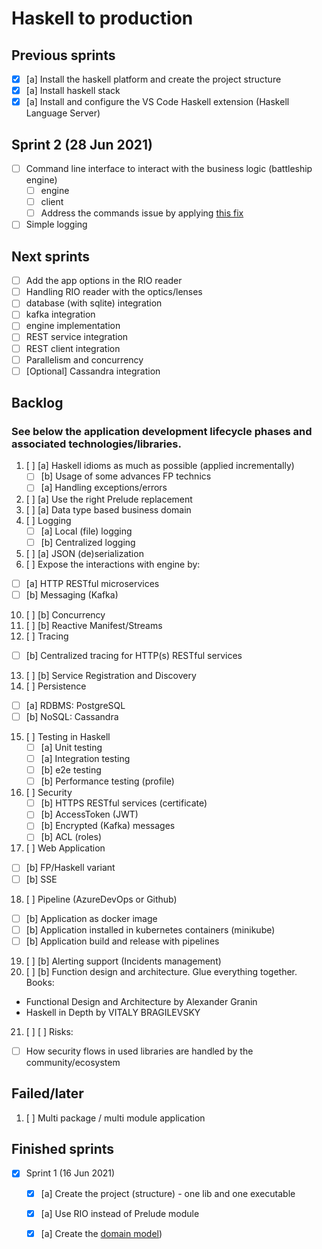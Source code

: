 # Haskell to production


## Previous sprints
- [x] [a] Install the haskell platform and create the project structure
- [x] [a] Install haskell stack
- [x] [a] Install and configure the VS Code Haskell extension (Haskell Language Server)

## Sprint 2 (28 Jun 2021)
- [ ] Command line interface to interact with the business logic (battleship engine)
  - [ ] engine
  - [ ] client
  - [ ] Address the commands issue by applying [this fix](https://stackoverflow.com/questions/59722106/subcommand-help-using-optparse-applicative)
- [ ] Simple logging

## Next sprints

- [ ] Add the app options in the RIO reader
- [ ] Handling RIO reader with the optics/lenses
- [ ] database (with sqlite) integration
- [ ] kafka integration
- [ ] engine implementation
- [ ] REST service integration
- [ ] REST client integration
- [ ] Parallelism and concurrency
- [ ] [Optional] Cassandra integration

## Backlog
### See below the application development lifecycle phases and associated technologies/libraries.

1. [ ] [a] Haskell idioms as much as possible (applied incrementally)
   - [ ] [b] Usage of some advances FP technics
   - [ ] [a] Handling exceptions/errors
2. [ ] [a] Use the right Prelude replacement
3. [ ] [a] Data type based business domain
4. [ ] Logging
   - [ ] [a] Local (file) logging
   - [ ] [b] Centralized logging
5. [ ] [a] JSON (de)serialization
6.  [ ] Expose the interactions with engine by:
   - [ ] [a] HTTP RESTful microservices
   - [ ] [b] Messaging (Kafka)
10. [ ] [b] Concurrency
11. [ ] [b] Reactive Manifest/Streams
12. [ ] Tracing
   - [ ] [b] Centralized tracing for HTTP(s) RESTful services
13. [ ] [b] Service Registration and Discovery
14. [ ] Persistence
   - [ ] [a] RDBMS: PostgreSQL
   - [ ] [b] NoSQL: Cassandra
15. [ ] Testing in Haskell
    - [ ] [a] Unit testing
    - [ ] [a] Integration testing
    - [ ] [b] e2e testing
    - [ ] [b] Performance testing (profile)
16. [ ] Security
    - [ ] [b] HTTPS RESTful services (certificate)
    - [ ] [b] AccessToken (JWT)
    - [ ] [b] Encrypted (Kafka) messages
    - [ ] [b] ACL (roles)
17. [ ] Web Application
   - [ ] [b] FP/Haskell variant
   - [ ] [b] SSE
18. [ ] Pipeline (AzureDevOps or Github)
   - [ ] [b] Application as docker image
   - [ ] [b] Application installed in kubernetes containers (minikube)
   - [ ] [b] Application build and release with pipelines
19. [ ] [b] Alerting support (Incidents management)
20. [ ] [b] Function design and architecture. Glue everything together.
   Books:
   - Functional   Design and   Architecture by Alexander   Granin
   - Haskell in Depth by VITALY BRAGILEVSKY
21. [ ] [ ] Risks:
   - [ ] How security flows in used libraries are handled by the community/ecosystem


## Failed/later
1. [ ] Multi package / multi module application

## Finished sprints
  - [x] Sprint 1 (16 Jun 2021)
    - [x] [a] Create the project (structure) - one lib and one executable
    - [x] [a] Use RIO instead of Prelude module
    - [x] [a] Create the [domain model](./architecture_design.md#domain-model))


